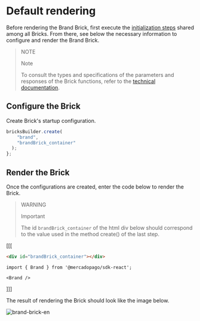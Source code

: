 # Default rendering

Before rendering the Brand Brick, first execute the [initialization steps](/developers/en/docs/checkout-bricks/common-initialization) shared among all Bricks. From there, see below the necessary information to configure and render the Brand Brick.

> NOTE
>
> Note
>
> To consult the types and specifications of the parameters and responses of the Brick functions, refer to the [technical documentation](https://github.com/mercadopago/sdk-js/blob/main/API/bricks/brand.md).

## Configure the Brick

Create Brick's startup configuration.

```javascript
bricksBuilder.create(
    "brand",
    "brandBrick_container"
  );
};
```

## Render the Brick

Once the configurations are created, enter the code below to render the Brick. 

> WARNING
>
> Important
>
> The id `brandBrick_container` of the html div below should correspond to the value used in the method create() of the last step.

[[[
```html
<div id="brandBrick_container"></div>
```
```react-jsx
import { Brand } from '@mercadopago/sdk-react';

<Brand />
```
]]]

The result of rendering the Brick should look like the image below.

![brand-brick-en](checkout-bricks/brand-brick-en.gif)